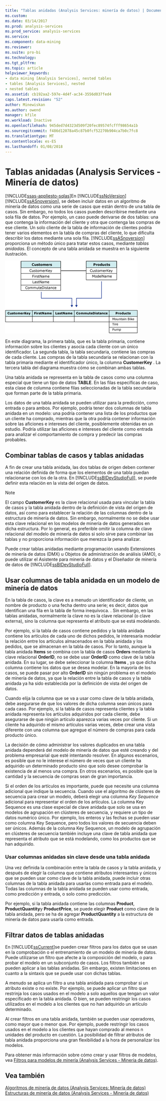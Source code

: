 ```yaml
---
title: "Tablas anidadas (Analysis Services: minería de datos) | Documentos de Microsoft"
ms.custom: 
ms.date: 03/14/2017
ms.prod: analysis-services
ms.prod_service: analysis-services
ms.service: 
ms.component: data-mining
ms.reviewer: 
ms.suite: pro-bi
ms.technology: 
ms.tgt_pltfrm: 
ms.topic: article
helpviewer_keywords:
- data mining [Analysis Services], nested tables
- tables [Analysis Services], nested
- nested tables
ms.assetid: cb192aa2-597e-4d4f-ac34-3556d037fed4
caps.latest.revision: "52"
author: Minewiskan
ms.author: owend
manager: kfile
ms.workload: Inactive
ms.openlocfilehash: 945ded7d4323d509f20fec89574fcfff98654a1b
ms.sourcegitcommit: f486d12078a45c87b0fcf52270b904ca7b0c7fc8
ms.translationtype: MT
ms.contentlocale: es-ES
ms.lasthandoff: 01/08/2018
---
```

# <a name="nested-tables-analysis-services---data-mining"></a>Tablas anidadas (Analysis Services - Minería de datos)
[!INCLUDE[ssas-appliesto-sqlas](../../includes/ssas-appliesto-sqlas.md)]En [!INCLUDE[ssNoVersion](../../includes/ssnoversion-md.md)] [!INCLUDE[ssASnoversion](../../includes/ssasnoversion-md.md)], se deben incluir datos en un algoritmo de minería de datos como una serie de casos que están dentro de una tabla de casos. Sin embargo, no todos los casos pueden describirse mediante una sola fila de datos. Por ejemplo, un caso puede derivarse de dos tablas: una que contenga la información del cliente y otra que contenga las compras de ese cliente. Un solo cliente de la tabla de información de clientes podría tener varios elementos en la tabla de compras del cliente, lo que dificulta describir los datos mediante una sola fila. [!INCLUDE[ssASnoversion](../../includes/ssasnoversion-md.md)] proporciona un método único para tratar estos casos, mediante *tablas anidadas*. El concepto de una tabla anidada se muestra en la siguiente ilustración.  
  
 ![Dos tablas se combinan mediante una tabla anidada](../../analysis-services/data-mining/media/nested-tables.gif "dos tablas se combinan mediante una tabla anidada")  
  
 En este diagrama, la primera tabla, que es la tabla primaria, contiene información sobre los clientes y asocia cada cliente con un único identificador. La segunda tabla, la tabla secundaria, contiene las compras de cada cliente. Las compras de la tabla secundaria se relacionan con la tabla primaria mediante el identificador único, la columna **CustomerKey** . La tercera tabla del diagrama muestra cómo se combinan ambas tablas.  
  
 Una tabla anidada se representa en la tabla de casos como una columna especial que tiene un tipo de datos **TABLE**. En las filas específicas de caso, esta clase de columna contiene filas seleccionadas de la tabla secundaria que forman parte de la tabla primaria.  
  
 Los datos de una tabla anidada se pueden utilizar para la predicción, como entrada o para ambos. Por ejemplo, podría tener dos columnas de tabla anidada en un modelo: una podría contener una lista de los productos que un cliente ha comprado, mientras que la otra podría contener información sobre las aficiones e intereses del cliente, posiblemente obtenidas en un estudio. Podría utilizar las aficiones e intereses del cliente como entrada para analizar el comportamiento de compra y predecir las compras probables.  
  
## <a name="joining-case-tables-and-nested-tables"></a>Combinar tablas de casos y tablas anidadas  
 A fin de crear una tabla anidada, las dos tablas de origen deben contener una relación definida de forma que los elementos de una tabla puedan relacionarse con los de la otra. En [!INCLUDE[ssBIDevStudioFull](../../includes/ssbidevstudiofull-md.md)], se puede definir esta relación en la vista del origen de datos.  
  
> [!NOTE]  
>  El campo **CustomerKey** es la clave relacional usada para vincular la tabla de casos y la tabla anidada dentro de la definición de vista del origen de datos, así como para establecer la relación de las columnas dentro de la estructura de minería de datos. Sin embargo, normalmente no se debe usar esta clave relacional en los modelos de minería de datos generados en dicha estructura. Por lo general, es preferible omitir la columna de clave relacional del modelo de minería de datos si solo sirve para combinar las tablas y no proporciona información que merezca la pena analizar.  
  
 Puede crear tablas anidadas mediante programación usando Extensiones de minería de datos (DMX) u Objetos de administración de análisis (AMO), o puede utilizar el Asistente para minería de datos y el Diseñador de minería de datos de [!INCLUDE[ssBIDevStudioFull](../../includes/ssbidevstudiofull-md.md)].  
  
## <a name="using-nested-table-columns-in-a-mining-model"></a>Usar columnas de tabla anidada en un modelo de minería de datos  
 En la tabla de casos, la clave es a menudo un identificador de cliente, un nombre de producto o una fecha dentro una serie; es decir, datos que identifican una fila en la tabla de forma inequívoca. . Sin embargo, en las tablas anidadas, normalmente la clave no es la clave relacional (o clave externa), sino la columna que representa el atributo que se está modelando.  
  
 Por ejemplo, si la tabla de casos contiene pedidos y la tabla anidada contiene los artículos de cada uno de dichos pedidos, le interesaría modelar la relación entre los artículos almacenados en la tabla anidada y los pedidos, que se almacenan en la tabla de casos. Por lo tanto, aunque la tabla anidada **Items** se combina con la tabla de casos **Orders** mediante la clave relacional **OrderID**, no se debe usar **OrderID** como clave de la tabla anidada. En su lugar, se debe seleccionar la columna **Items** , ya que dicha columna contiene los datos que se desea modelar. En la mayoría de los casos, se puede pasar por alto **OrderID** sin ningún problema en el modelo de minería de datos, ya que la relación entre la tabla de casos y la tabla anidada ya ha sido establecida por la definición de vista del origen de datos.  
  
 Cuando elija la columna que se va a usar como clave de la tabla anidada, debe asegurarse de que los valores de dicha columna sean únicos para cada caso. Por ejemplo, si la tabla de casos representa clientes y la tabla anidada representa los artículos adquiridos por cada cliente, debe asegurarse de que ningún artículo aparezca varias veces por cliente. Si un cliente ha adquirido el mismo artículos varias veces, debe crear una vista diferente con una columna que agregue el número de compras para cada producto único.  
  
 La decisión de cómo administrar los valores duplicados en una tabla anidada dependerá del modelo de minería de datos que esté creando y del problema empresarial que esté intentando resolver. En algunos escenarios, es posible que no le interese el número de veces que un cliente ha adquirido un determinado producto sino que solo desee comprobar la existencia de al menos una compra. En otros escenarios, es posible que la cantidad y la secuencia de compras sean de gran importancia.  
  
 Si el orden de los artículos es importante, puede que necesite una columna adicional que indique la secuencia. Cuando use el algoritmo de clústeres de secuencia para crear un modelo, deberá elegir una columna *Key Sequence* adicional para representar el orden de los artículos. La columna Key Sequence es una clase especial de clave anidada que solo se usa en modelos de agrupación en clústeres de secuencia, y requiere un tipo de datos numérico único. Por ejemplo, los enteros y las fechas se pueden usar como columna Key Sequence, pero todos los valores de secuencia deben ser únicos. Además de la columna Key Sequence, un modelo de agrupación en clústeres de secuencia también incluye una clave de tabla anidada que representa el atributo que se está modelando, como los productos que se han adquirido.  
  
### <a name="using-non-key-nested-columns-from-a-nested-table"></a>Usar columnas anidadas sin clave desde una tabla anidada  
 Una vez definida la combinación entre la tabla de casos y la tabla anidada, y después de elegir la columna que contiene atributos interesantes y únicos que se pueden usar como clave de la tabla anidada, puede incluir otras columnas de la tabla anidada para usarlas como entrada para el modelo. Todas las columnas de la tabla anidada se pueden usar como entrada, como predicción y entrada, o solo como predicción.  
  
 Por ejemplo, si la tabla anidada contiene las columnas **Product**, **ProductQuantity**y **ProductPrice**, se puede elegir **Product** como clave de la tabla anidada, pero se ha de agregar **ProductQuantity** a la estructura de minería de datos para usarla como entrada.  
  
## <a name="filtering-nested-table-data"></a>Filtrar datos de tablas anidadas  
 En [!INCLUDE[ssCurrent](../../includes/sscurrent-md.md)]se pueden crear filtros para los datos que se usan en la comprobación o el entrenamiento de un modelo de minería de datos. Puede utilizarse un filtro que afecte a la composición del modelo, o para probar el modelo en un subconjunto de casos. Los filtros también se pueden aplicar a las tablas anidadas. Sin embargo, existen limitaciones en cuanto a la sintaxis que se puede usar con dichas tablas.  
  
 A menudo se aplica un filtro a una tabla anidada para comprobar si un atributo existe o no existe. Por ejemplo, se puede aplicar un filtro que restrinja los casos usados en el modelo a solo aquellos que tengan un valor especificado en la tabla anidada. O bien, se pueden restringir los casos utilizados en el modelo a los clientes que no han adquirido un artículo determinado.  
  
 Al crear filtros en una tabla anidada, también se pueden usar operadores, como mayor que o menor que. Por ejemplo, puede restringir los casos usados en el modelo a los clientes que hayan comprado al menos n unidades del producto en cuestión. La posibilidad de filtrar atributos de tabla anidada proporciona una gran flexibilidad a la hora de personalizar los modelos.  
  
 Para obtener más información sobre cómo crear y usar filtros de modelos, vea [Filtros para modelos de minería &#40;Analysis Services - Minería de datos&#41;](../../analysis-services/data-mining/filters-for-mining-models-analysis-services-data-mining.md).  
  
## <a name="see-also"></a>Vea también  
 [Algoritmos de minería de datos &#40;Analysis Services: Minería de datos&#41;](../../analysis-services/data-mining/data-mining-algorithms-analysis-services-data-mining.md)   
 [Estructuras de minería de datos &#40;Analysis Services - Minería de datos&#41;](../../analysis-services/data-mining/mining-structures-analysis-services-data-mining.md)  
  
  
